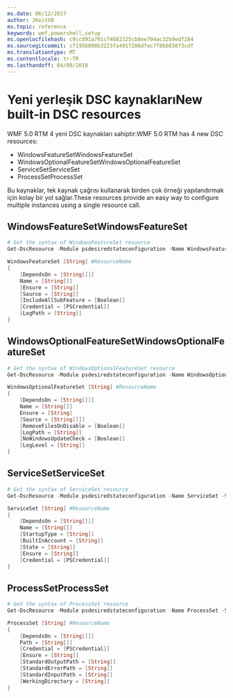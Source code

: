 ```yaml
---
ms.date: 06/12/2017
author: JKeithB
ms.topic: reference
keywords: wmf,powershell,setup
ms.openlocfilehash: c9ccd91a791c74682325cb8ee704ac32b9edf284
ms.sourcegitcommit: cf195b090b3223fa4917206dfec7f0b603873cdf
ms.translationtype: MT
ms.contentlocale: tr-TR
ms.lasthandoff: 04/09/2018
---
```

# <a name="new-built-in-dsc-resources"></a><span data-ttu-id="5ea76-102">Yeni yerleşik DSC kaynakları</span><span class="sxs-lookup"><span data-stu-id="5ea76-102">New built-in DSC resources</span></span>

<span data-ttu-id="5ea76-103">WMF 5.0 RTM 4 yeni DSC kaynakları sahiptir:</span><span class="sxs-lookup"><span data-stu-id="5ea76-103">WMF 5.0 RTM has 4 new DSC resources:</span></span>
* <span data-ttu-id="5ea76-104">WindowsFeatureSet</span><span class="sxs-lookup"><span data-stu-id="5ea76-104">WindowsFeatureSet</span></span>
* <span data-ttu-id="5ea76-105">WindowsOptionalFeatureSet</span><span class="sxs-lookup"><span data-stu-id="5ea76-105">WindowsOptionalFeatureSet</span></span>
* <span data-ttu-id="5ea76-106">ServiceSet</span><span class="sxs-lookup"><span data-stu-id="5ea76-106">ServiceSet</span></span>
* <span data-ttu-id="5ea76-107">ProcessSet</span><span class="sxs-lookup"><span data-stu-id="5ea76-107">ProcessSet</span></span>

<span data-ttu-id="5ea76-108">Bu kaynaklar, tek kaynak çağrısı kullanarak birden çok örneği yapılandırmak için kolay bir yol sağlar.</span><span class="sxs-lookup"><span data-stu-id="5ea76-108">These resources provide an easy way to configure multiple instances using a single resource call.</span></span>

## <a name="windowsfeatureset"></a><span data-ttu-id="5ea76-109">WindowsFeatureSet</span><span class="sxs-lookup"><span data-stu-id="5ea76-109">WindowsFeatureSet</span></span>

```powershell
# Get the syntax of WindowsFeatureSet resource
Get-DscResource -Module psdesiredstateconfiguration -Name WindowsFeatureSet -Syntax

WindowsFeatureSet [String] #ResourceName
{
    [DependsOn = [String[]]]
    Name = [String[]]
    [Ensure = [String]]
    [Source = [String]]
    [IncludeAllSubFeature = [Boolean]]
    [Credential = [PSCredential]]
    [LogPath = [String]]
}
```

## <a name="windowsoptionalfeatureset"></a><span data-ttu-id="5ea76-110">WindowsOptionalFeatureSet</span><span class="sxs-lookup"><span data-stu-id="5ea76-110">WindowsOptionalFeatureSet</span></span>

```powershell
# Get the syntax of WindowsOptionalFeatureSet resource
Get-DscResource -Module psdesiredstateconfiguration -Name WindowsOptionalFeatureSet -Syntax

WindowsOptionalFeatureSet [String] #ResourceName
{
    [DependsOn = [String[]]]
    Name = [String[]]
    Ensure = [String]
    [Source = [String[]]]
    [RemoveFilesOnDisable = [Boolean]]
    [LogPath = [String]]
    [NoWindowsUpdateCheck = [Boolean]]
    [LogLevel = [String]]
}
```

## <a name="serviceset"></a><span data-ttu-id="5ea76-111">ServiceSet</span><span class="sxs-lookup"><span data-stu-id="5ea76-111">ServiceSet</span></span>

```powershell
# Get the syntax of ServiceSet resource
Get-DscResource -Module psdesiredstateconfiguration -Name ServiceSet -Syntax

ServiceSet [String] #ResourceName
{
    [DependsOn = [String[]]]
    Name = [String[]]
    [StartupType = [String]]
    [BuiltInAccount = [String]]
    [State = [String]]
    [Ensure = [String]]
    [Credential = [PSCredential]]
}
```

## <a name="processset"></a><span data-ttu-id="5ea76-112">ProcessSet</span><span class="sxs-lookup"><span data-stu-id="5ea76-112">ProcessSet</span></span>

```powershell
# Get the syntax of ProcessSet resource
Get-DscResource -Module psdesiredstateconfiguration -Name ProcessSet -Syntax

ProcessSet [String] #ResourceName
{
    [DependsOn = [String[]]]
    Path = [String[]]
    [Credential = [PSCredential]]
    [Ensure = [String]]
    [StandardOutputPath = [String]]
    [StandardErrorPath = [String]]
    [StandardInputPath = [String]]
    [WorkingDirectory = [String]]
}
```